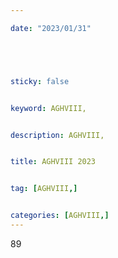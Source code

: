 ```yaml
---

date: "2023/01/31"





sticky: false


keyword: AGHVIII,


description: AGHVIII,


title: AGHVIII 2023


tag: [AGHVIII,]


categories: [AGHVIII,]
---
```


89
